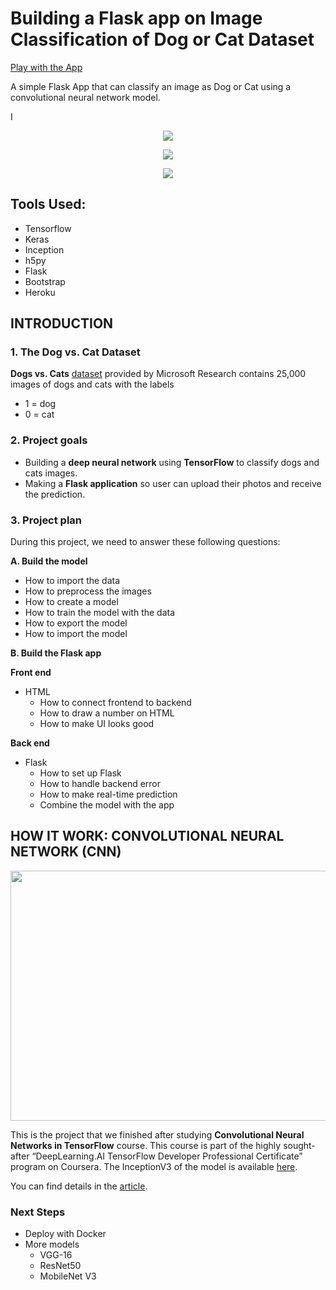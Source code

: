 # Building a Flask app on Image Classification of Dog or Cat Dataset

[Play with the App]()

A simple Flask App that can classify an image as Dog or Cat using a convolutional neural network model.

I

<p align="center">

<img src='static/img/home.png'>

</p>

<p align="center">

<img src='static/img/predict.png'>

</p>

<p align="center">

<img src='static/img/prediction.png'>

</p>

## Tools Used:

* Tensorflow
* Keras
* Inception
* h5py
* Flask
* Bootstrap
* Heroku

## INTRODUCTION

### 1. The Dog vs. Cat Dataset

**Dogs vs. Cats** [dataset](https://www.kaggle.com/c/dogs-vs-cats/data) provided by  Microsoft Research contains 25,000 images of dogs and cats with the labels

* 1 = dog
* 0 = cat

### 2. Project goals

- Building a **deep neural network** using **TensorFlow** to classify dogs and cats images.
- Making a **Flask application** so user can upload their photos and receive the prediction.

### 3. Project plan

During this project, we need to answer these following questions:

**A. Build the model**

- How to import the data
- How to preprocess the images
- How to create a model
- How to train the model with the data
- How to export the model
- How to import the model

**B. Build the Flask app**

**Front end**

- HTML
  - How to connect frontend to backend
  - How to draw a number on HTML
  - How to make UI looks good

**Back end**

- Flask
  - How to set up Flask
  - How to handle backend error
  - How to make real-time prediction
  - Combine the model with the app
<!---
## SETUP ENVIRONMENT

* In order to run our model on a Flask application locally, you need to clone this repository and then set up the environment by these following commands:

```shell
python3 -m pip install --user pipx
python3 -m pipx ensurepath
pipx install pipenv
# Install dependencies
pipenv install --dev
# Setup pre-commit and pre-push hooks
pipenv run pre-commit install -t pre-commit
pipenv run pre-commit install -t pre-push
```

* On the Terminal, use these commands:

```
# enter the environment
pipevn shell
pipenv graph
set FLASK_APP=app.py
set FLASK_ENV=development
export FLASK_DEBUG=1
flask run
```

* If you have error `ModuleNotFoundError: No module named 'tensorflow'` then use

```
pipenv install tensorflow==2.0.0beta-1
```

* If  `* Debug mode: off` then use

```
export FLASK_DEBUG=1
```

* Run the model by

```shell
pipenv run flask run
```

* If you want to exit `pipenv shell`, use `exit`
--->
## HOW IT WORK: CONVOLUTIONAL NEURAL NETWORK (CNN)

<p align="center">
  <img width="760" height="400" src="https://miro.medium.com/max/1838/1*oB3S5yHHhvougJkPXuc8og.gif">
</p>

This is the project that we finished after studying **Convolutional Neural Networks in TensorFlow** course.
This course is part of the highly sought-after “DeepLearning.AI TensorFlow Developer Professional Certificate” program on Coursera.
The InceptionV3 of the model is available [here](https://github.com/badl7/TensorFlow_Developer/blob/main/Cnn_in_TensorFlow/inception_v3_catVSdog.ipynb).

You can find details in the [article](https://medium.com/@betul.gurbuz.dev/convnets-cnn-74aa18f2d543).

### Next Steps

* Deploy with Docker
* More models
  * VGG-16
  * ResNet50
  * MobileNet V3

